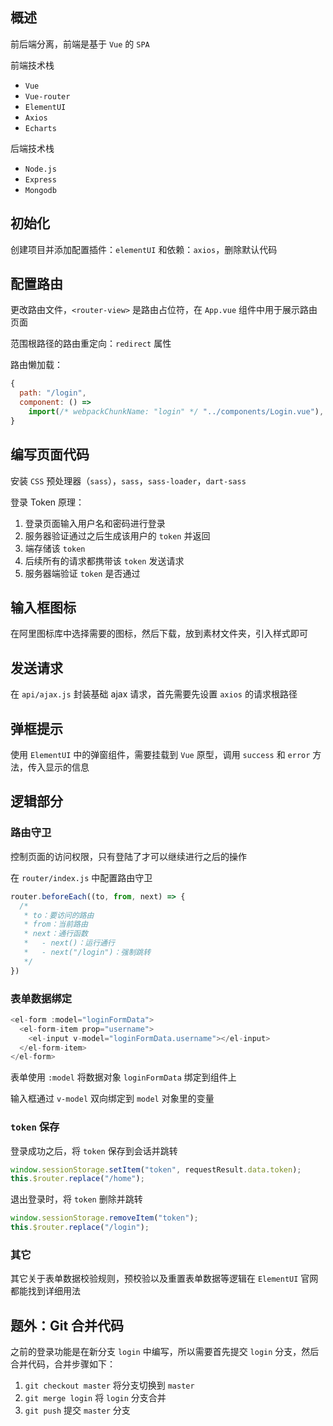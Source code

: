 ## 概述

前后端分离，前端是基于 `Vue` 的 `SPA`

前端技术栈

- `Vue`
- `Vue-router`
- `ElementUI`
- `Axios`
- `Echarts`

后端技术栈

- `Node.js`
- `Express`
- `Mongodb`

## 初始化

创建项目并添加配置插件：`elementUI` 和依赖：`axios`，删除默认代码

## 配置路由

更改路由文件，`<router-view>` 是路由占位符，在 `App.vue` 组件中用于展示路由页面

范围根路径的路由重定向：`redirect` 属性

路由懒加载：

```JavaScript
{
  path: "/login",
  component: () =>
    import(/* webpackChunkName: "login" */ "../components/Login.vue"),
}
```

## 编写页面代码

安装 `CSS` 预处理器（`sass`），`sass`，`sass-loader`，`dart-sass`

登录 Token 原理：

1. 登录页面输入用户名和密码进行登录
2. 服务器验证通过之后生成该用户的 `token` 并返回
3. 端存储该 `token`
4. 后续所有的请求都携带该 `token` 发送请求
5. 服务器端验证 `token` 是否通过

## 输入框图标

在阿里图标库中选择需要的图标，然后下载，放到素材文件夹，引入样式即可

## 发送请求

在 `api/ajax.js` 封装基础 ajax 请求，首先需要先设置 `axios` 的请求根路径

## 弹框提示

使用 `ElementUI` 中的弹窗组件，需要挂载到 `Vue` 原型，调用 `success` 和 `error` 方法，传入显示的信息

## 逻辑部分

### 路由守卫

控制页面的访问权限，只有登陆了才可以继续进行之后的操作

在 `router/index.js` 中配置路由守卫

```JavaScript
router.beforeEach((to, from, next) => {
  /*
   * to：要访问的路由
   * from：当前路由
   * next：通行函数
   *   - next()：运行通行
   *   - next("/login")：强制跳转
   */
})
```

### 表单数据绑定

```JavaScript
<el-form :model="loginFormData">
  <el-form-item prop="username">
    <el-input v-model="loginFormData.username"></el-input>
  </el-form-item>
</el-form>
```

表单使用 `:model` 将数据对象 `loginFormData` 绑定到组件上

输入框通过 `v-model` 双向绑定到 `model` 对象里的变量

### `token` 保存

登录成功之后，将 `token` 保存到会话并跳转

```JavaScript
window.sessionStorage.setItem("token", requestResult.data.token);
this.$router.replace("/home");
```

退出登录时，将 `token` 删除并跳转

```JavaScript
window.sessionStorage.removeItem("token");
this.$router.replace("/login");
```

### 其它

其它关于表单数据校验规则，预校验以及重置表单数据等逻辑在 `ElementUI` 官网都能找到详细用法

## 题外：Git 合并代码

之前的登录功能是在新分支 `login` 中编写，所以需要首先提交 `login` 分支，然后合并代码，合并步骤如下：

1. `git checkout master` 将分支切换到 `master`
2. `git merge login` 将 `login` 分支合并
3. `git push` 提交 `master` 分支
